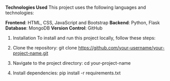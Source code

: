 **Technologies Used**
  This project uses the following languages and technologies:

**Frontend**: HTML, CSS, JavaScript and Bootstrap
**Backend**: Python, Flask
**Database**: MongoDB
**Version Control**: GitHub


1. Installation
    To install and run this project locally, follow these steps:

2. Clone the repository:
    git clone https://github.com/your-username/your-project-name.git

3. Navigate to the project directory:
   cd your-project-name
   
4. Install dependencies:
  pip install -r requirements.txt
